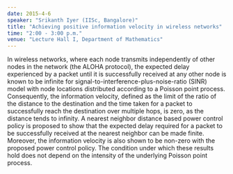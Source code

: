 ```yaml
---
date: 2015-4-6
speaker: "Srikanth Iyer (IISc, Bangalore)"
title: "Achieving positive information velocity in wireless networks"
time: "2:00 - 3:00 p.m." 
venue: "Lecture Hall I, Department of Mathematics"
---
```

In wireless networks, where each node transmits independently of other nodes in the network (the ALOHA protocol), the expected delay experienced by a packet until it is successfully received at any other node is known to be infinite for signal-to-interference-plus-noise-ratio (SINR) model with node locations distributed according to a Poisson point process. Consequently, the information velocity, defined as the limit of the ratio of the distance to the destination and the time taken for a packet to successfully reach the destination over multiple hops, is zero, as the distance tends to infinity. A nearest neighbor distance based power control policy is proposed to show that the expected delay required for a packet to be successfully received at the nearest neighbor can be made finite. Moreover, the information velocity is also shown to be non-zero with the proposed power control policy. The condition under which these results hold does not depend on the intensity of the underlying Poisson point process.
